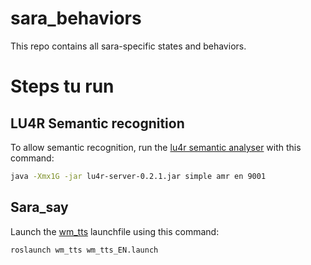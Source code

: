 # sara_behaviors
This repo contains all sara-specific states and behaviors.

# Steps tu run
## LU4R Semantic recognition
To allow semantic recognition, run the [lu4r semantic analyser](https://drive.google.com/file/d/0BwncD7Fw45HYd3JfZEIyQ0FSMU0/view)
with this command:
```sh
java -Xmx1G -jar lu4r-server-0.2.1.jar simple amr en 9001
```
## Sara_say
Launch the [wm_tts](https://github.com/WalkingMachine/wm_tts) launchfile using this command:
```sh
roslaunch wm_tts wm_tts_EN.launch
```
